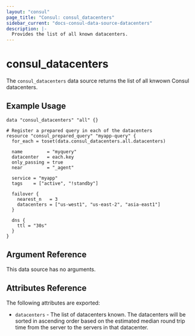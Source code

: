 ```yaml
---
layout: "consul"
page_title: "Consul: consul_datacenters"
sidebar_current: "docs-consul-data-source-datacenters"
description: |-
  Provides the list of all known datacenters.
---
```


# consul_datacenters

The `consul_datacenters` data source returns the list of all knwown Consul
datacenters.

## Example Usage

```hcl
data "consul_datacenters" "all" {}

# Register a prepared query in each of the datacenters
resource "consul_prepared_query" "myapp-query" {
  for_each = toset(data.consul_datacenters.all.datacenters)

  name         = "myquery"
  datacenter   = each.key
  only_passing = true
  near         = "_agent"

  service = "myapp"
  tags    = ["active", "!standby"]

  failover {
    nearest_n   = 3
    datacenters = ["us-west1", "us-east-2", "asia-east1"]
  }

  dns {
    ttl = "30s"
  }
}
```

## Argument Reference

This data source has no arguments.

## Attributes Reference

The following attributes are exported:

* `datacenters` - The list of datacenters known. The datacenters will be sorted
  in ascending order based on the estimated median round trip time from the server
  to the servers in that datacenter.
